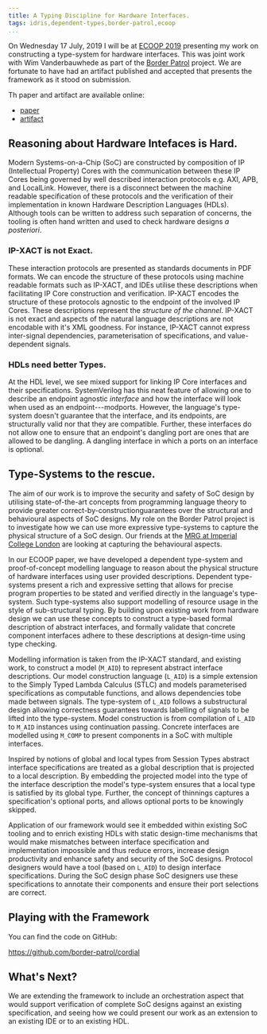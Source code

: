 ```yaml
---
title: A Typing Discipline for Hardware Interfaces.
tags: idris,dependent-types,border-patrol,ecoop
...
```


On Wednesday 17 July, 2019 I will be at [ECOOP 2019](https://conf.researchr.org/home/ecoop-2019/) presenting my work on constructing a type-system for hardware interfaces.
This was joint work with Wim Vanderbauwhede as part of the [Border Patrol](https://border-patrol.github.io) project.
We are fortunate to have had an artifact published and accepted that presents the framework as it stood on submission.

Th paper and artifact are available online:

+ [paper](http://drops.dagstuhl.de/opus/volltexte/2019/10798/)
+ [artifact](http://drops.dagstuhl.de/opus/volltexte/2019/10791/)

## Reasoning about Hardware Intefaces is Hard.

Modern Systems-on-a-Chip (SoC) are constructed by composition of IP (Intellectual Property) Cores with the communication between these IP Cores being governed by well described interaction protocols e.g. AXI, APB, and LocalLink.
However, there is a disconnect between the machine readable specification of these protocols and the verification of their implementation in known Hardware Description Languages (HDLs).
Although tools can be written to address such separation of concerns, the tooling is often hand written and used to check hardware designs *a posteriori*.

### IP-XACT is not Exact.

These interaction protocols are presented as standards documents in PDF formats.
We can encode the structure of these protocols using machine readable formats such as IP-XACT, and IDEs utilise these descriptions when facilitating IP Core construction and verification.
IP-XACT encodes the structure of these protocols agnostic to the endpoint of the involved IP Cores.
These descriptions represent the *structure of the channel*.
IP-XACT is not exact and aspects of the natural language descriptions are not encodable with it's XML goodness.
For instance, IP-XACT cannot express inter-signal dependencies, parameterisation of specifications, and value-dependent signals.

### HDLs need better Types.

At the HDL level, we see mixed support for linking IP Core interfaces and their specifications.
SystemVerilog has this neat feature of allowing one to describe an endpoint agnostic *interface* and how the interface will look when used as an endpoint---modports.
However, the language's type-system doesn't guarantee that the interface, and its endpoints, are structurally valid nor that they are compatible.
Further, these interfaces do not allow one to ensure that an endpoint's dangling port are ones that are allowed to be dangling.
A dangling interface in which a ports on an interface is optional.

## Type-Systems to the rescue.

The aim of our work is to improve the security and safety of SoC design by utilising state-of-the-art concepts from programming language theory to provide greater correct-by-constructionguarantees over the structural and behavioural aspects of SoC designs.
My role on the Border Patrol project is to investigate how we can use more expressive type-systems to capture the physical structure of a SoC design.
Our friends at the [MRG at Imperial College London](http://mrg.doc.ic.ac.uk/) are looking at capturing the behavioural aspects.

In our ECOOP paper, we have developed a dependent type-system and proof-of-concept modelling language to reason about the physical structure of hardware interfaces using user provided descriptions.
Dependent type-systems present a rich and expressive setting that allows for precise program properties to be stated and verified directly in the language's type-system.
Such type-systems also support modelling of resource usage in the style of sub-structural typing.
By building upon existing work from hardware design we can use these concepts to construct a type-based formal description of abstract interfaces, and formally validate that concrete component interfaces adhere to these descriptions at design-time using type checking.

Modelling information is taken from the IP-XACT standard, and existing work, to construct a model (`M_AID`) to represent abstract interface descriptions.
Our model construction language (`L_AID`) is a simple extension to the Simply Typed Lambda Calculus (STLC) and models parameterised specifications as computable functions, and allows dependencies tobe made between signals.
The type-system of `L_AID` follows a substructural design allowing correctness guarantees towards labelling of signals to be lifted into the type-system.
Model construction is from compilation of `L_AID` to `M_AID` instances using continuation passing.
Concrete interfaces are modelled using `M_COMP` to present components in a SoC with multiple interfaces.

Inspired by notions of global and local types from Session Types abstract interface specifications are treated as a global description that is projected to a local description.
By embedding the projected model into the type of the interface description the model's type-system ensures that a local type is satisfied by its global type.
Further, the concept of thinnings captures a specification's optional ports, and allows optional ports to be knowingly skipped.

Application of our framework would see it embedded within existing SoC tooling and to enrich existing HDLs with static design-time mechanisms that would make mismatches between interface specification and implementation impossible and thus reduce errors, increase design productivity and enhance safety and security of the SoC designs.
Protocol designers would have a tool (based on `L_AID`) to design interface specifications.
During the SoC design phase SoC designers use these specifications to annotate their components and ensure their port selections are correct.

## Playing with the Framework

You can find the code on GitHub:

<https://github.com/border-patrol/cordial>

## What's Next?

We are extending the framework to include an orchestration aspect that would support verification of complete SoC designs against an existing specification, and seeing how we could present our work as an extension to an existing IDE or to an existing HDL.
